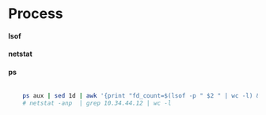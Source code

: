 <!-- ---
layout:     post
title:      "Linux command"
date:       2020-11-12
author:     "xcTorres"
header-img: "img/in-post/universe/universe.jpeg"
catalog:    true
tags:
    - 宇宙
---   -->

# Process
#### lsof

#### netstat


#### ps

```bash
    
    ps aux | sed 1d | awk '{print "fd_count=$(lsof -p " $2 " | wc -l) && echo " $2 " $fd_count"}' | xargs -I {} bash -c {}
    # netstat -anp  | grep 10.34.44.12 | wc -l
```